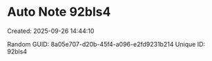 ﻿# Auto Note 92bls4
Created: 2025-09-26 14:44:10

Random GUID: 8a05e707-d20b-45f4-a096-e2fd9231b214
Unique ID: 92bls4
